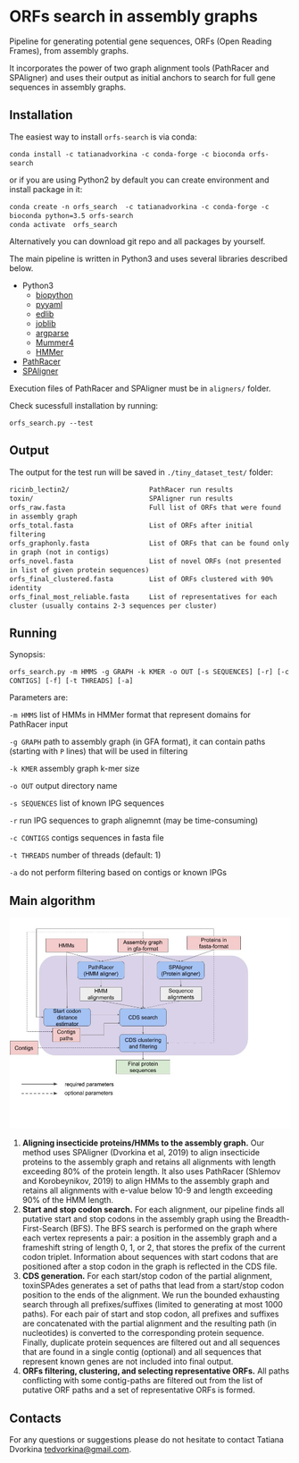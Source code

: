 # ORFs search in assembly graphs

Pipeline for generating potential gene sequences, ORFs (Open Reading Frames), from assembly graphs.

It incorporates the power of two graph alignment tools (PathRacer and SPAligner) and uses their output as initial anchors to search for full gene sequences in assembly graphs.

## Installation

The easiest way to install `orfs-search` is via conda:

    conda install -c tatianadvorkina -c conda-forge -c bioconda orfs-search

or if you are using Python2 by default you can create environment and install package in it:
 
    conda create -n orfs_search  -c tatianadvorkina -c conda-forge -c bioconda python=3.5 orfs-search
    conda activate  orfs_search

Alternatively you can download git repo and all packages by yourself.

The main pipeline is written in Python3 and uses several libraries described below.
- Python3
    - [biopython](https://biopython.org/wiki/Download)
    - [pyyaml](https://pyyaml.org/wiki/PyYAMLDocumentation)
    - [edlib](https://pypi.org/project/edlib/)
    - [joblib](https://joblib.readthedocs.io/en/latest/installing.html)
    - [argparse](https://pypi.org/project/argparse/)
    - [Mummer4](https://github.com/mummer4/mummer/releases)
    - [HMMer](http://hmmer.org)
- [PathRacer](https://github.com/ablab/spades/archive/v0.5-recomb.tar.gz)
- [SPAligner](https://github.com/ablab/spades/archive/spaligner-paper.tar.gz)

Execution files of PathRacer and SPAligner must be in `aligners/` folder.

Check sucessfull installation by running:

    orfs_search.py --test


## Output

The output for the test run will be saved in `./tiny_dataset_test/` folder:
    
    ricinb_lectin2/                    PathRacer run results
    toxin/                             SPAligner run results
    orfs_raw.fasta                     Full list of ORFs that were found in assembly graph
    orfs_total.fasta                   List of ORFs after initial filtering
    orfs_graphonly.fasta               List of ORFs that can be found only in graph (not in contigs)
    orfs_novel.fasta                   List of novel ORFs (not presented in list of given protein sequences)
    orfs_final_clustered.fasta         List of ORFs clustered with 90% identity
    orfs_final_most_reliable.fasta     List of representatives for each cluster (usually contains 2-3 sequences per cluster)


## Running

Synopsis: 

    orfs_search.py -m HMMS -g GRAPH -k KMER -o OUT [-s SEQUENCES] [-r] [-c CONTIGS] [-f] [-t THREADS] [-a]

Parameters are:

`-m HMMS`
    list of HMMs in HMMer format that represent domains for PathRacer input

`-g GRAPH`
    path to assembly graph (in GFA format), it can contain paths (starting with `P` lines) that will be used in filtering

`-k KMER`
    assembly graph k-mer size

`-o OUT`
    output directory name

`-s SEQUENCES`
    list of known IPG sequences

`-r`
    run IPG sequences to graph alignemnt (may be time-consuming)

`-c CONTIGS`
    contigs sequences in fasta file

`-t THREADS`
    number of threads (default: 1)

`-a`
    do not perform filtering based on contigs or known IPGs


## Main algorithm

![main_pipeline](main_pipeline.jpg)

1. **Aligning insecticide proteins/HMMs to the assembly graph.** Our method uses SPAligner (Dvorkina et al, 2019) to align insecticide proteins to the assembly graph and retains all alignments with length exceeding 80% of the protein length. It also uses PathRacer (Shlemov and Korobeynikov, 2019) to align HMMs to the assembly graph and retains all alignments with e-value below 10-9 and length exceeding 90% of the HMM length. 
2. **Start and stop codon search.** For each alignment, our pipeline finds all putative start and stop codons in the assembly graph using the Breadth-First-Search (BFS).  The BFS search is performed on the graph where each vertex represents a pair: a position in the assembly graph and a frameshift string of length 0, 1, or 2, that stores the prefix of the current codon triplet. Information about sequences with start codons that are positioned after a stop codon in the graph is reflected in the CDS file.
3. **CDS generation.** For each start/stop codon of the partial alignment, toxinSPAdes generates a set of paths that lead from a start/stop codon position to the ends of the alignment. We run the bounded exhausting search through all prefixes/suffixes (limited to generating at most 1000 paths). For each pair of start and stop codon, all prefixes and suffixes are concatenated with the partial alignment and the resulting path (in nucleotides) is converted to the corresponding protein sequence. Finally, duplicate protein sequences are filtered out and all sequences that are found in a single contig (optional) and all sequences that represent known genes are not included into final output.
4. **ORFs filtering, clustering, and selecting representative ORFs.** All paths conflicting with some contig-paths are filtered out from the list of putative ORF paths and a set of representative ORFs is formed. 

## Contacts

For any questions or suggestions please do not hesitate to contact Tatiana Dvorkina <tedvorkina@gmail.com>.